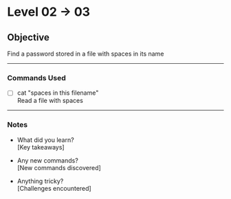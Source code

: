 # Level 02 → 03

## Objective
Find a password stored in a file with spaces in its name

---

### Commands Used
- [ ] cat "spaces in this filename"  
  Read a file with spaces

---

### Notes
- What did you learn?  
  [Key takeaways]
  
- Any new commands?  
  [New commands discovered]
  
- Anything tricky?  
  [Challenges encountered]
